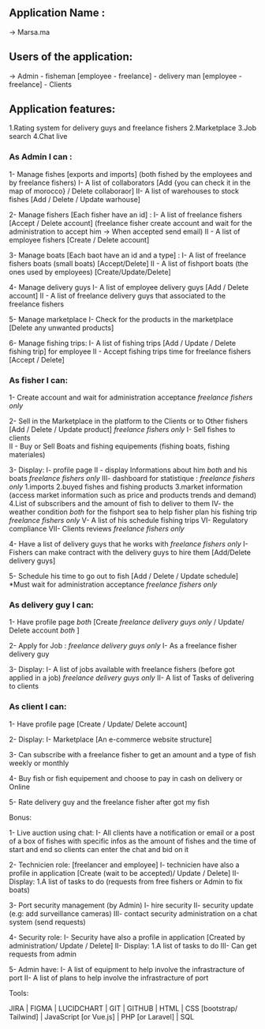 ## Application Name :

→ Marsa.ma

## Users of the application:

→ Admin - fisheman [employee - freelance] - delivery man [employee - freelance] - Clients

## Application features:
  1.Rating system for delivery guys and freelance fishers 
  2.Marketplace
  3.Job search
  4.Chat live

### As Admin I can :
1- Manage fishes [exports and imports] (both fished by the employees and by freelance fishers)
    I- A list of collaborators [Add {you can check it in the map of morocco} / Delete collaboraor]
    II- A list of warehouses to stock fishes [Add / Delete / Update warhouse]

2- Manage fishers [Each fisher have an id] :
  I- A list of freelance fishers [Accept / Delete account]
  (freelance fisher create account and wait for the administration to accept him → When accepted send email)
  II - A list of employee fishers [Create / Delete account]


3- Manage boats [Each baot have an id and a type] :
	I- A list of freelance fishers boats (small boats) [Accept/Delete]
	II - A list of fishport boats (the ones used by employees) [Create/Update/Delete]

4- Manage delivery guys
	I- A list of employee delivery guys [Add / Delete account]
	II - A list of freelance delivery guys that associated to the freelance fishers

5- Manage marketplace
  I- Check for the products in the marketplace [Delete any unwanted products]

6- Manage fishing trips:
	I- A list of fishing trips [Add / Update / Delete fishing trip] for employee
	II - Accept fishing trips time for freelance fishers [Accept / Delete]


### As fisher I can:
1- Create account and wait for administration acceptance *freelance fishers only*

2- Sell in the Marketplace in the platform to the Clients or to Other fishers [Add / Delete / Update product] *freelance fishers only*
	I- Sell fishes to clients	
	II - Buy or Sell Boats and fishing equipements (fishing boats, fishing materiales) 

3- Display: 
  I- profile page 
	II - display Informations about him *both* and his boats *freelance fishers only*
  III- dashboard for statistique : *freelance fishers only*
    1.imports
    2.buyed fishes and fishing products
    3.market information (access market information such as price and products trends and demand)
    4.List of subscribers and the amount of fish to deliver to them
  IV- the weather condition *both* for the fishport sea to help fisher plan his fishing trip *freelance fishers only*
	V- A list of his schedule fishing trips
	VI- Regulatory compliance 
	VII- Clients reviews *freelance fishers only*

4- Have a list of delivery guys that he works with *freelance fishers only*
  I- Fishers can make contract with the delivery guys to hire them [Add/Delete delivery guys] 

5- Schedule his time to go out to fish [Add / Delete / Update schedule] 
  *Must wait for administration acceptance *freelance fishers only*


### As delivery guy I can:

1- Have profile page *both* [Create *freelance delivery guys only* / Update/ Delete account *both* ]

2- Apply for Job : *freelance delivery guys only*
	I- As a freelance fisher delivery guy 

3- Display:
  I- A list of jobs available with freelance fishers (before got applied in a job) *freelance delivery guys only*
	II- A list of Tasks of delivering to clients 

### As client I can:

1- Have profile page [Create / Update/ Delete account]

2- Display:
	I- Marketplace [An e-commerce website structure] 

3- Can subscribe with a freelance fisher to get an amount and a type of fish weekly or monthly

4- Buy fish or fish equipement and choose to pay in cash on delivery or Online

5- Rate delivery guy and the freelance fisher after got my fish

Bonus:

1- Live auction using chat:
  I- All clients have a notification or email or a post of a box of fishes with specific infos as the amount of fishes and the time of start and end so clients can enter the chat and bid on it 

2- Technicien role: [freelancer and employee]
  I- technicien have also a profile in application [Create (wait to be accepted)/ Update / Delete]
	II- Display:
    1.A list of tasks to do (requests from free fishers or Admin to fix boats)

3- Port security management (by Admin)
	I- hire security
	II- security update (e.g: add surveillance cameras)
	III- contact security administration on a chat system (send requests)

4- Security role:
  I- Security have also a profile in application [Created by administration/ Update / Delete]
	II- Display:
    1.A list of tasks to do
	III- Can get requests from admin

5- Admin have:
	I- A list of equipment to help involve the infrastracture of port
	II- A list of plans to help involve the infrastracture of port

Tools:

JIRA | FIGMA | LUCIDCHART | GIT | GITHUB | HTML | CSS [bootstrap/ Tailwind] | JavaScript [or Vue.js] | PHP [or Laravel] | SQL 
